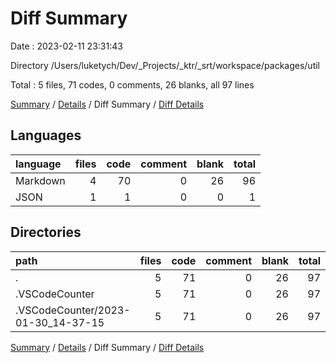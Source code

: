 # Diff Summary

Date : 2023-02-11 23:31:43

Directory /Users/luketych/Dev/_Projects/_ktr/_srt/workspace/packages/util

Total : 5 files,  71 codes, 0 comments, 26 blanks, all 97 lines

[Summary](results.md) / [Details](details.md) / Diff Summary / [Diff Details](diff-details.md)

## Languages
| language | files | code | comment | blank | total |
| :--- | ---: | ---: | ---: | ---: | ---: |
| Markdown | 4 | 70 | 0 | 26 | 96 |
| JSON | 1 | 1 | 0 | 0 | 1 |

## Directories
| path | files | code | comment | blank | total |
| :--- | ---: | ---: | ---: | ---: | ---: |
| . | 5 | 71 | 0 | 26 | 97 |
| .VSCodeCounter | 5 | 71 | 0 | 26 | 97 |
| .VSCodeCounter/2023-01-30_14-37-15 | 5 | 71 | 0 | 26 | 97 |

[Summary](results.md) / [Details](details.md) / Diff Summary / [Diff Details](diff-details.md)